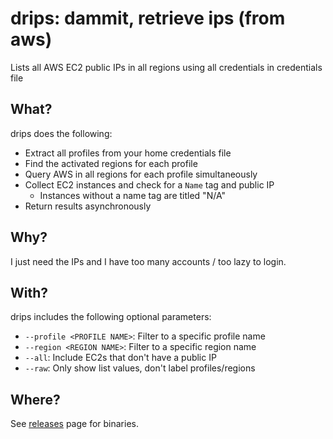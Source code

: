 # drips: dammit, retrieve ips (from aws)

Lists all AWS EC2 public IPs in all regions using all credentials in credentials file

## What?

drips does the following:

- Extract all profiles from your home credentials file
- Find the activated regions for each profile
- Query AWS in all regions for each profile simultaneously
- Collect EC2 instances and check for a `Name` tag and public IP
  - Instances without a name tag are titled "N/A"
- Return results asynchronously

## Why?

I just need the IPs and I have too many accounts / too lazy to login.

## With?

drips includes the following optional parameters:

- `--profile <PROFILE NAME>`: Filter to a specific profile name
- `--region <REGION NAME>`: Filter to a specific region name
- `--all`: Include EC2s that don't have a public IP
- `--raw`: Only show list values, don't label profiles/regions

## Where?

See [releases](https://github.com/nmasur/drips/releases) page for binaries.
